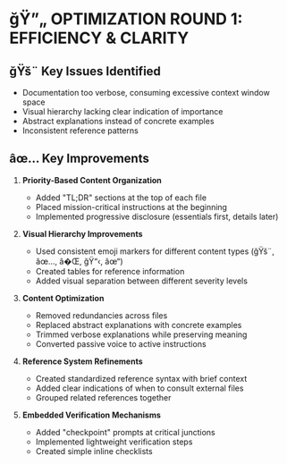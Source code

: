 # ğŸ”„ OPTIMIZATION ROUND 1: EFFICIENCY & CLARITY

## ğŸš¨ Key Issues Identified
- Documentation too verbose, consuming excessive context window space
- Visual hierarchy lacking clear indication of importance
- Abstract explanations instead of concrete examples
- Inconsistent reference patterns

## âœ… Key Improvements
1. **Priority-Based Content Organization**
   - Added "TL;DR" sections at the top of each file
   - Placed mission-critical instructions at the beginning
   - Implemented progressive disclosure (essentials first, details later)

2. **Visual Hierarchy Improvements**
   - Used consistent emoji markers for different content types (ğŸš¨, âœ…, â�Œ, ğŸ“‹, âœ“)
   - Created tables for reference information
   - Added visual separation between different severity levels

3. **Content Optimization**
   - Removed redundancies across files
   - Replaced abstract explanations with concrete examples
   - Trimmed verbose explanations while preserving meaning
   - Converted passive voice to active instructions

4. **Reference System Refinements**
   - Created standardized reference syntax with brief context
   - Added clear indications of when to consult external files
   - Grouped related references together

5. **Embedded Verification Mechanisms**
   - Added "checkpoint" prompts at critical junctions
   - Implemented lightweight verification steps
   - Created simple inline checklists 